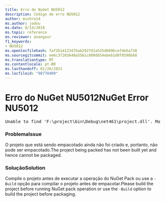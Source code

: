 ```yaml
---
title: Erro do NuGet NU5012
description: Código de erro NU5012
author: mishra14
ms.author: jodou
ms.date: 8/14/2018
ms.topic: reference
ms.reviewer: anangaur
f1_keywords:
- NU5012
ms.openlocfilehash: faf2b14123d76ab2927d1a535d6896cefde6a738
ms.sourcegitcommit: ee6c3f203648a5561c809db54ebeb1d0f0598b68
ms.translationtype: MT
ms.contentlocale: pt-BR
ms.lasthandoff: 01/26/2021
ms.locfileid: "98778409"
---
```

# <a name="nuget-error-nu5012"></a><span data-ttu-id="a167c-103">Erro do NuGet NU5012</span><span class="sxs-lookup"><span data-stu-id="a167c-103">NuGet Error NU5012</span></span>
<pre>Unable to find 'F:\project\bin\Debug\net461\project.dll'. Make sure the project has been built.</pre>

### <a name="issue"></a><span data-ttu-id="a167c-104">Problema</span><span class="sxs-lookup"><span data-stu-id="a167c-104">Issue</span></span>

<span data-ttu-id="a167c-105">O projeto que está sendo empacotado ainda não foi criado e, portanto, não pode ser empacotado.</span><span class="sxs-lookup"><span data-stu-id="a167c-105">The project being packed has not been built yet and hence cannot be packaged.</span></span>


### <a name="solution"></a><span data-ttu-id="a167c-106">Solução</span><span class="sxs-lookup"><span data-stu-id="a167c-106">Solution</span></span>

<span data-ttu-id="a167c-107">Compile o projeto antes de executar a operação do NuGet Pack ou use a `-Build` opção para compilar o projeto antes de empacotar.</span><span class="sxs-lookup"><span data-stu-id="a167c-107">Please build the project before running NuGet pack operation or use the `-Build` option to build the project before packaging.</span></span>

